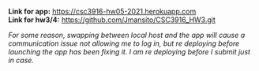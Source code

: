 **Link for app:** https://csc3916-hw05-2021.herokuapp.com  
**Link for hw3/4:** https://github.com/Jmansito/CSC3916_HW3.git  

*For some reason, swapping between local host and the app will cause a communication issue not allowing me to log in, but re deploying before launching the app has been fixing it. I am re deploying before I submit just in case.*
